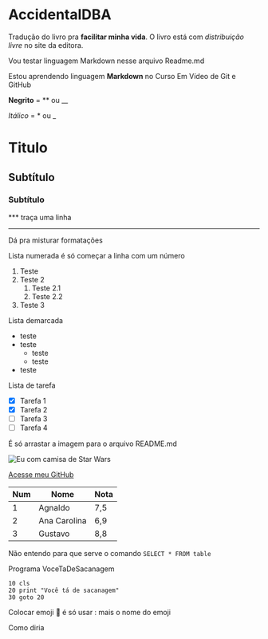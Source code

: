 # AccidentalDBA
Tradução do livro pra **facilitar minha vida**.
O livro está com *distribuição livre* no site da editora.

Vou testar linguagem Markdown nesse arquivo Readme.md

Estou aprendendo linguagem **Markdown** no Curso Em Vídeo de Git e GitHub

**Negrito** = ** ou __

_Itálico_ = * ou _

# Titulo
## Subtítulo
### Subtítulo

*** traça uma linha
***
Dá pra misturar formatações

Lista numerada é só começar a linha com um número
1. Teste
2. Teste 2
   1. Teste 2.1
   2. Teste 2.2
3. Teste 3

Lista demarcada
* teste
* teste
   * teste
   * teste
* teste

Lista de tarefa
- [x] Tarefa 1
- [x] Tarefa 2
- [ ] Tarefa 3
- [ ] Tarefa 4

É só arrastar a imagem para o arquivo README.md

![Eu com camisa de Star Wars](https://github.com/afmota/AccidentalDBA/assets/8137895/a21e2d0c-d943-4d0b-95bb-908053456abd)

[Acesse meu GitHub](https://github.com/afmota)

Num | Nome | Nota
---|---|---
1 | Agnaldo | 7,5
2 | Ana Carolina | 6,9
3 | Gustavo | 8,8

Não entendo para que serve o comando `SELECT * FROM table`

Programa VoceTaDeSacanagem
```
10 cls
20 print "Você tá de sacanagem"
30 goto 20
```

Colocar emoji 🖖 é só usar : mais o nome do emoji

Como diria 
